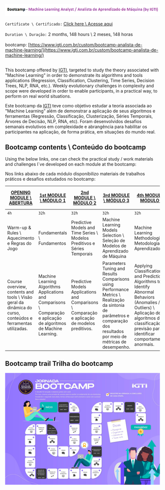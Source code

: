 [![](https://github.com/FlavioIsoni/Bootcamp-Machine-Learning-Analyst/blob/main/Logo_MLA.png)](https://www.linkedin.com/in/flavioisoni/)


`Certificate \ Certificado:` [Click here \ Acesse aqui](https://github.com/FlavioIsoni/Bootcamp-Machine-Learning-Analyst/blob/main/Flavio%20Isoni%20-%20Certificate%20-%20Machine%20Learning%20Analyst.pdf)
</br></br>
`Duration \ Duração:` 2 months, 148 hours \ 2 meses, 148 horas
</br></br>
bootcamp: [https://www.igti.com.br/custom/bootcamp-analista-de-machine-learning/](https://www.igti.com.br/custom/bootcamp-analista-de-machine-learning/)
</br></br>

This bootcamp offered by [IGTI](https://www.igti.com.br/), targeted to study the theory associated with "Machine Learning" in order to demonstrate its algorithms and tools applications (Regression, Classification, Clustering, Time Series, Decision Trees, NLP, RNA, etc.). Weekly evolutionary challenges in complexity and scope were developed in order to enable participants, in a practical way, to perform on real world situations.

Este bootcamp da [IGTI](https://www.igti.com.br/) teve como objetivo estudar a teoria associada ao "Machine Learning" além de demonstrar a aplicação de seus algoritmos e ferramentas (Regressão, Classificação, Clusterização, Séries Temporais, Árvores de Decisão, NLP, RNA, etc). Foram desenvolvidos desafios semanais evolutivos em complexidade e abrangência para habilitar os participantes na aplicação, de forma prática, em situações do mundo real.</br>

## Bootcamp contents \ Conteúdo do bootcamp

Using the below links, one can check the practical study / work materials and challenges I´ve developed on each module at the bootcamp:

Nos links abaixo de cada módulo disponibilizo materiais de trabalhos práticos e desafios estudados no bootcamp:

|[OPENING MODULE \ ABERTURA](https://github.com/masedos/Bootcamp-Analista-de-Machine-Learning/tree/master/Abertura) |[1st MODULE \ MÓDULO 1](https://github.com/masedos/Bootcamp-Analista-de-Machine-Learning/tree/master/M%C3%B3dulo%201)|[2nd MODULE \ MÓDULO 2](https://github.com/masedos/Bootcamp-Analista-de-Machine-Learning/tree/master/M%C3%B3dulo%202) |[3rd MODULE  \  MÓDULO 3](https://github.com/masedos/Bootcamp-Analista-de-Machine-Learning/tree/master/M%C3%B3dulo%203) |[4th MODULE   \   MÓDULO 4](https://github.com/masedos/Bootcamp-Analista-de-Machine-Learning/tree/master/M%C3%B3dulo%204) |[FINAL CHALLENGE \ DESAFIO FINAL](https://github.com/masedos/Bootcamp-Analista-de-Machine-Learning/tree/master/M%C3%B3dulo%205)|
|---------|--------|---------|---------|---------|-------------|
|`4h`     |`32h`   |`32h`    |`32h`    |`32h`    |`12h`        |   
|Warm-up & Rules \ Aquecimento e Regras do Jogo |Fundamentals \ Fundamentos|Predictive Models and Time Series \ Modelos Preditivos e Séries Temporais |Machine Learning Models Selection \ Seleção de Modelos de Aprendizado de Máquina |Machine Learning Methodologies \ Metodologias de Aprendizado|Final Challenge \ Desafio Final|
|Course overview, contents and tools \ Visão geral da dinâmica do curso, conteúdos e ferramentas utilizadas.|Machine Learning Algorithms Applications and Comparisons \ Comparação e aplicação de algoritmos de Machine Learning.|Predictive Models Applications and Comparisons \ Comparação e aplicação de modelos preditivos.|Parameters Tuning and Results Comparisons using Performance Metrics \ Realização da sintonia de parâmetros e comparação dos resultados por meio de métricas de desempenho.|Applying Classification and Prediction Algorithms to Identify Abnormal Behaviors (Anomalies / Outliers) \ Aplicação de algoritmos de classificação e previsão para identificar comportamentos anormais.|Conclusions on the final challenge \ Conclusão da aplicação final.|

## Bootcamp trail Trilha do bootcamp

[![](https://github.com/FlavioIsoni/Bootcamp-Machine-Learning-Analyst/blob/main/Trilha%20-%20BootCamp%20Analista%20de%20Machine%20Learning.jpg)](https://www.linkedin.com/in/FlavioIsoni/)
